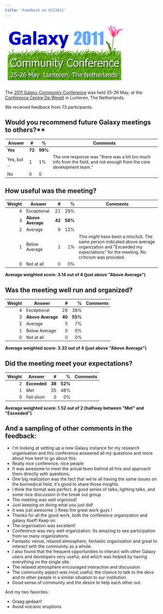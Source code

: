 ```yaml
---
title: 'Feedback on GCC2011'
---
```


[<img class='center-block' src="/src/events/gcc2011Logo400.png" alt="GCC2011" />](http://galaxy.psu.edu/gcc2011/)

The [2011 Galaxy Community Conference](/src/events/gcc2011/index.md) was held 25-26 May, at the [Conference Centre De Werelt](http://www.congrescentrum.com/accommodations/de_werelt) in Lunteren, The Netherlands. 

We received feedback from 73 participants.

## Would you recommend future Galaxy meetings to others?**

| Answer |  #  |  %  |  Comments  | 
| ------ | --- | --- | --------- | 
| **Yes** |  **72**  |  **99%**  |   | 
| Yes, but ... |  1  |  1%  |  The one response was "there was a bit too much info from the field, and not enough from the core development team."  | 
| No |  0  |  0  |   | 

## How useful was the meeting?

| Weight | Answer |  # |  % | Comments 
| ----: | ---- | ----: | ----: | ---- |
| 4 | Exceptional | 21 | 29% | |</td>
| 3 | **Above Average** | **42** | **58%** |
| 2 | Average | 9 | 12% | |
| 1 | Below Average | 1 | 1% | This *might* have been a misclick.  The same person indicated above average organization and "Exceeded my expectations" for the meeting.  No criticism was provided. |
| 0 | Not at all | 0 | 0% | |

**Average weighted score: 3.14 out of 4 (just above "Above Average")**

## Was the meeting well run and organized?

| Weight | Answer |  # |  % | Comments 
| ----: | ---- | ----: | ----: | ---- |
| 4 | Exceptional | 28 | 38% | |</td>
| 3 | **Above Average** | **40** | **55%** | |
| 2 | Average | 5 | 7% | |
| 1 | Below Average | 0 | 0% | |
| 0 | Not at all | 0 | 0% | | 

**Average weighted score: 3.32 out of 4 (just above "Above Average")**

## Did the meeting meet your expectations?

| Weight | Answer |  # |  % | Comments 
| ----: | ---- | ----: | ----: | ---- |
| 2 | **Exceeded** | **38** | **52%** | |
| 1 | Met | 35 | 48% | |
| 0 |  Fell short | 0 | 0% | |

**Average weighted score: 1.52 out of 2 (halfway between "Met" and "Exceeded")**


## And a sampling of other comments in the feedback:

* I'm looking at setting up a new Galaxy instance for my research organisation and this conference answered all my questions and more about how best to go about this.
* Really nice conference, nice people
* It was awesome to meet the actual team behind all this and approach them directly with questions.
* One big realization was the fact that we're all having the same issues on the biomedical field, it's good to share those insights.
* I think the format was perfect. A good series of talks, lighting talks, and some nice discussion in the break out group.
* The meeting was well orginized!
* Just keeping on doing what you just did!
* It was just awesome :) Keep the great work guys !
* Thanks for all the good work, both the conference organization and galaxy itself! Keep on.
* The organisation was excellent!
* Conference was very well organization.  Its amazing to see participation from so many organizations.
* Fantastic venue, relaxed atmosphere, fantastic organisation and great to interact with the community as a whole. 
* I also found that the frequent opportunities to interact with other Galaxy users and developers very useful, and which was helped by having everything on the single site.
* The relaxed atmosphere encouraged interaction and discussion.
* The community aspect was most useful; the chance to talk to the devs and to other people in a similar situation to our institution.
* Good sense of community and the desire to help each other out.

And my two favorites:

* Graag gedaan!
* Avoid volcanic eruptions
